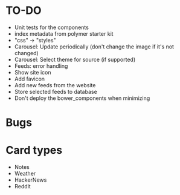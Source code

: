 # TO-DO
* Unit tests for the components
* index metadata from polymer starter kit
* "css" -> "styles"
* Carousel: Update periodically (don't change the image if it's not changed)
* Carousel: Select theme for source (if supported)
* Feeds: error handling
* Show site icon
* Add favicon
* Add new feeds from the website
* Store selected feeds to database
* Don't deploy the bower_components when minimizing

# Bugs

# Card types
* Notes
* Weather
* HackerNews
* Reddit